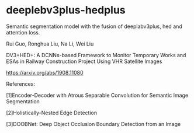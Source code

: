 # deeplebv3plus-hedplus
Semantic segmentation model with the fusion of deeplabv3plus, hed and attention loss.

Rui Guo, Ronghua Liu, Na Li, Wei Liu

DV3+HED+: A DCNNs-based Framework to Monitor Temporary Works and ESAs in Railway Construction Project Using VHR Satellite Images

https://arxiv.org/abs/1908.11080

References:

[1]Encoder-Decoder with Atrous Separable Convolution for Semantic Image Segmentation

[2]Holistically-Nested Edge Detection

[3]DOOBNet: Deep Object Occlusion Boundary Detection from an Image

